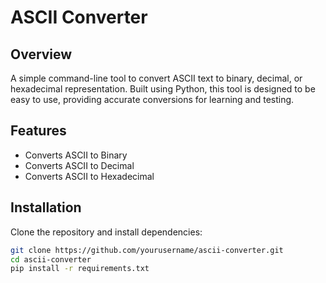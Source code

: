 # ASCII Converter

## Overview
A simple command-line tool to convert ASCII text to binary, decimal, or hexadecimal representation. Built using Python, this tool is designed to be easy to use, providing accurate conversions for learning and testing.

## Features
- Converts ASCII to Binary
- Converts ASCII to Decimal
- Converts ASCII to Hexadecimal

## Installation
Clone the repository and install dependencies:

```bash
git clone https://github.com/yourusername/ascii-converter.git
cd ascii-converter
pip install -r requirements.txt
